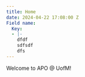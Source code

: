 ```yaml
---
title: Home
date: 2024-04-22 17:08:00 Z
Field name:
  Key:
  - |-
    dfdf
    sdfsdf
    dfs
---
```


Welcome to APO @ UofM!
